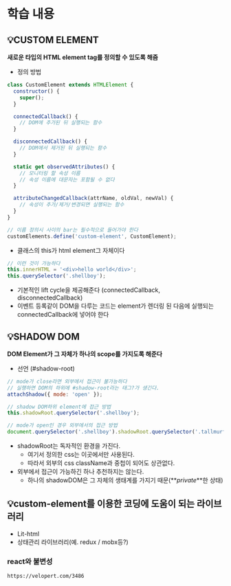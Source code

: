 # 학습 내용

## 💡CUSTOM ELEMENT

**새로운 타입의 HTML element tag를 정의할 수 있도록 해줌**

- 정의 방법

```javascript
class CustomElement extends HTMLElement {
  constructor() {
    super();
  }

  connectedCallback() {
    // DOM에 추가된 뒤 실행되는 함수
  }

  disconnectedCallback() {
    // DOM에서 제거된 뒤 실행되는 함수
  }

  static get observedAttributes() {
    // 모니터링 할 속성 이름
    // 속성 이름에 대문자는 포함될 수 없다
  }

  attributeChangedCallback(attrName, oldVal, newVal) {
    // 속성이 추가/제거/변경되면 실행되는 함수
  }
}

// 이름 정의시 사이의 bar는 필수적으로 들어가야 한다
customElements.define('custom-element', CustomElement);
```

- 클래스의 this가 html element그 자체이다

```javascript
// 이런 것이 가능하다
this.innerHTML = '<div>hello world</div>';
this.querySelector('.shellboy');
```

- 기본적인 lift cycle을 제공해준다 (connectedCallback, disconnectedCallback)
- 이벤트 등록같이 DOM을 다루는 코드는 element가 렌더링 된 다음에 실행되는 connectedCallback에 넣어야 한다

## 💡SHADOW DOM

**DOM Element가 그 자체가 하나의 scope를 가지도록 해준다**

- 선언 (#shadow-root)

```javascript
// mode가 close라면 외부에서 접근이 불가능하다
// 실행하면 DOM의 하위에 #shadow-root라는 태그?가 생긴다.
attachShadow({ mode: 'open' });

// shadow DOM하위 element에 접근 방법
this.shadowRoot.querySelector('.shellboy');

// mode가 open인 경우 외부에서의 접근 방법
document.querySelector('.shellboy').shadowRoot.querySelector('.tallmurf');
```

- shadowRoot는 독자적인 환경을 가진다.
  - 여기서 정의한 css는 이곳에서만 사용된다.
  - 따라서 외부의 css className과 중첩이 되어도 상관없다.
- 외부에서 접근이 가능하긴 하나 추천하지는 않는다.
  - 하나의 shadowDOM은 그 자체의 생태계를 가지기 때문(**_private_**한 상태)

## 💡custom-element를 이용한 코딩에 도움이 되는 라이브러리

- Lit-html
- 상태관리 라이브러리(예. redux / mobx등?)

### react와 불변성

```
https://velopert.com/3486
```
